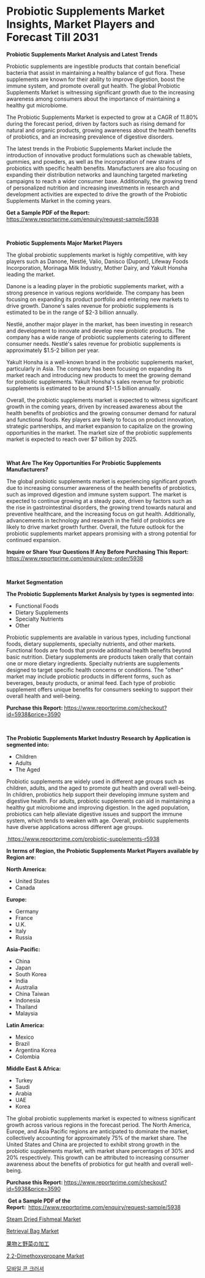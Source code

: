 <p><h1>Probiotic Supplements Market Insights, Market Players and Forecast Till 2031</h1></p><p><strong>Probiotic Supplements Market Analysis and Latest Trends</strong></p>
<p><p>Probiotic supplements are ingestible products that contain beneficial bacteria that assist in maintaining a healthy balance of gut flora. These supplements are known for their ability to improve digestion, boost the immune system, and promote overall gut health. The global Probiotic Supplements Market is witnessing significant growth due to the increasing awareness among consumers about the importance of maintaining a healthy gut microbiome.</p><p>The Probiotic Supplements Market is expected to grow at a CAGR of 11.80% during the forecast period, driven by factors such as rising demand for natural and organic products, growing awareness about the health benefits of probiotics, and an increasing prevalence of digestive disorders.</p><p>The latest trends in the Probiotic Supplements Market include the introduction of innovative product formulations such as chewable tablets, gummies, and powders, as well as the incorporation of new strains of probiotics with specific health benefits. Manufacturers are also focusing on expanding their distribution networks and launching targeted marketing campaigns to reach a wider consumer base. Additionally, the growing trend of personalized nutrition and increasing investments in research and development activities are expected to drive the growth of the Probiotic Supplements Market in the coming years.</p></p>
<p><strong>Get a Sample PDF of the Report:&nbsp;</strong> <a href="https://www.reportprime.com/enquiry/request-sample/5938">https://www.reportprime.com/enquiry/request-sample/5938</a></p>
<p>&nbsp;</p>
<p><strong>Probiotic Supplements Major Market Players</strong></p>
<p><p>The global probiotic supplements market is highly competitive, with key players such as Danone, Nestlé, Valio, Danisco (Dupont), Lifeway Foods Incorporation, Morinaga Milk Industry, Mother Dairy, and Yakult Honsha leading the market.</p><p>Danone is a leading player in the probiotic supplements market, with a strong presence in various regions worldwide. The company has been focusing on expanding its product portfolio and entering new markets to drive growth. Danone's sales revenue for probiotic supplements is estimated to be in the range of $2-3 billion annually.</p><p>Nestlé, another major player in the market, has been investing in research and development to innovate and develop new probiotic products. The company has a wide range of probiotic supplements catering to different consumer needs. Nestlé's sales revenue for probiotic supplements is approximately $1.5-2 billion per year.</p><p>Yakult Honsha is a well-known brand in the probiotic supplements market, particularly in Asia. The company has been focusing on expanding its market reach and introducing new products to meet the growing demand for probiotic supplements. Yakult Honsha's sales revenue for probiotic supplements is estimated to be around $1-1.5 billion annually.</p><p>Overall, the probiotic supplements market is expected to witness significant growth in the coming years, driven by increased awareness about the health benefits of probiotics and the growing consumer demand for natural and functional foods. Key players are likely to focus on product innovation, strategic partnerships, and market expansion to capitalize on the growing opportunities in the market. The market size of the probiotic supplements market is expected to reach over $7 billion by 2025.</p></p>
<p>&nbsp;</p>
<p><strong>What Are The Key Opportunities For Probiotic Supplements Manufacturers?</strong></p>
<p><p>The global probiotic supplements market is experiencing significant growth due to increasing consumer awareness of the health benefits of probiotics, such as improved digestion and immune system support. The market is expected to continue growing at a steady pace, driven by factors such as the rise in gastrointestinal disorders, the growing trend towards natural and preventive healthcare, and the increasing focus on gut health. Additionally, advancements in technology and research in the field of probiotics are likely to drive market growth further. Overall, the future outlook for the probiotic supplements market appears promising with a strong potential for continued expansion.</p></p>
<p><strong>Inquire or Share Your Questions If Any Before Purchasing This Report:</strong> <a href="https://www.reportprime.com/enquiry/pre-order/5938">https://www.reportprime.com/enquiry/pre-order/5938</a></p>
<p>&nbsp;</p>
<p><strong>Market Segmentation</strong></p>
<p><strong>The Probiotic Supplements Market Analysis by types is segmented into:</strong></p>
<p><ul><li>Functional Foods</li><li>Dietary Supplements</li><li>Specialty Nutrients</li><li>Other</li></ul></p>
<p><p>Probiotic supplements are available in various types, including functional foods, dietary supplements, specialty nutrients, and other markets. Functional foods are foods that provide additional health benefits beyond basic nutrition. Dietary supplements are products taken orally that contain one or more dietary ingredients. Specialty nutrients are supplements designed to target specific health concerns or conditions. The "other" market may include probiotic products in different forms, such as beverages, beauty products, or animal feed. Each type of probiotic supplement offers unique benefits for consumers seeking to support their overall health and well-being.</p></p>
<p><strong>Purchase this Report:&nbsp;</strong><a href="https://www.reportprime.com/checkout?id=5938&price=3590">https://www.reportprime.com/checkout?id=5938&price=3590</a></p>
<p>&nbsp;</p>
<p><strong>The Probiotic Supplements Market Industry Research by Application is segmented into:</strong></p>
<p><ul><li>Children</li><li>Adults</li><li>The Aged</li></ul></p>
<p><p>Probiotic supplements are widely used in different age groups such as children, adults, and the aged to promote gut health and overall well-being. In children, probiotics help support their developing immune system and digestive health. For adults, probiotic supplements can aid in maintaining a healthy gut microbiome and improving digestion. In the aged population, probiotics can help alleviate digestive issues and support the immune system, which tends to weaken with age. Overall, probiotic supplements have diverse applications across different age groups.</p></p>
<p><a href="https://www.reportprime.com/probiotic-supplements-r5938">&nbsp;https://www.reportprime.com/probiotic-supplements-r5938</a></p>
<p><strong>In terms of Region, the Probiotic Supplements Market Players available by Region are:</strong></p>
<p>
    <p> <strong> North America: </strong>
        <ul>
            <li>United States</li>
            <li>Canada</li>
        </ul>
        </p> 
    <p> <strong> Europe: </strong>
        <ul>
            <li>Germany</li>
            <li>France</li>
            <li>U.K.</li>
            <li>Italy</li>
            <li>Russia</li>
        </ul>
        </p> 
    <p> <strong> Asia-Pacific: </strong>
        <ul>
            <li>China</li>
            <li>Japan</li>
            <li>South Korea</li>
            <li>India</li>
            <li>Australia</li>
            <li>China Taiwan</li>
            <li>Indonesia</li>
            <li>Thailand</li>
            <li>Malaysia</li>
        </ul>
        </p> 
    <p> <strong> Latin America: </strong>
        <ul>
            <li>Mexico</li>
            <li>Brazil</li>
            <li>Argentina Korea</li>
            <li>Colombia</li>
        </ul>
        </p> 
    <p> <strong> Middle East & Africa: </strong>
        <ul>
            <li>Turkey</li>
            <li>Saudi</li>
            <li>Arabia</li>
            <li>UAE</li>
            <li>Korea</li>
        </ul>
    </p>
    </p>
<p><p>The global probiotic supplements market is expected to witness significant growth across various regions in the forecast period. The North America, Europe, and Asia Pacific regions are anticipated to dominate the market, collectively accounting for approximately 75% of the market share. The United States and China are projected to exhibit strong growth in the probiotic supplements market, with market share percentages of 30% and 20% respectively. This growth can be attributed to increasing consumer awareness about the benefits of probiotics for gut health and overall well-being.</p></p>
<p><strong>Purchase this Report: </strong><a href="https://www.reportprime.com/checkout?id=5938&price=3590">https://www.reportprime.com/checkout?id=5938&price=3590</a></p>
<p>&nbsp;<strong>Get a Sample PDF of the Report:&nbsp;&nbsp;</strong><a href="https://www.reportprime.com/enquiry/request-sample/5938">https://www.reportprime.com/enquiry/request-sample/5938</a></p>
<p><strong></strong></p>
<p><p><a href="https://github.com/kumertitash/Market-Research-Report-List-1/blob/main/steam-dried-fishmeal-market.md">Steam Dried Fishmeal Market</a></p><p><a href="https://issuu.com/reportprime-2/docs/retrieval-bag-market-size-2030.pptx">Retrieval Bag Market</a></p><p><a href="https://medium.com/@amandasantosxavier51/%E6%9E%9C%E7%89%A9%E3%81%8A%E3%82%88%E3%81%B3%E9%87%8E%E8%8F%9C%E5%8A%A0%E5%B7%A5%E6%A5%AD%E7%95%8C%E3%81%AE%E5%88%86%E6%9E%90%E3%83%AC%E3%83%9D%E3%83%BC%E3%83%88-%E5%B8%82%E5%A0%B4%E8%A6%8F%E6%A8%A1-%E3%82%B7%E3%82%A7%E3%82%A2-%E3%82%A2%E3%83%97%E3%83%AA%E3%82%B1%E3%83%BC%E3%82%B7%E3%83%A7%E3%83%B3-%E5%9C%B0%E5%9F%9F-%E7%AB%B6%E4%BA%89%E6%88%A6%E7%95%A5%E3%81%AB%E9%96%A2%E3%81%99%E3%82%8B%E3%83%88%E3%83%AC%E3%83%B3%E3%83%89-2024%E5%B9%B4-2031%E5%B9%B4-2dab4c861841">果物と野菜の加工</a></p><p><a href="https://medium.com/@diegomoen/analyzing-2-2-dimethoxypropane-market-dynamics-and-growth-drivers-and-forecasted-for-period-from-f3bd4c390863">2,2-Dimethoxypropane Market</a></p><p><a href="https://medium.com/@juddmetz/%EB%AA%A8%EB%B0%94%EC%9D%BC-%EC%BD%98-%ED%81%AC%EB%9F%AC%EC%85%94-%EC%8B%9C%EC%9E%A5%EC%97%90-%EB%8C%80%ED%95%9C-%ED%86%B5%EC%B0%B0-%EC%8B%9C%EC%9E%A5-%EC%B0%B8%EA%B0%80%EC%9E%90-%EC%8B%9C%EC%9E%A5-%EA%B7%9C%EB%AA%A8-%EC%A7%80%EC%97%AD-%EB%B0%8F-%EC%98%88%EC%B8%A1-2024-2031-20355dd3e3c5">모바일 콘 크러셔</a></p></p>